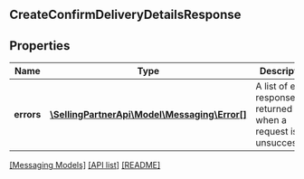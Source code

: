 ## CreateConfirmDeliveryDetailsResponse

## Properties

Name | Type | Description | Notes
------------ | ------------- | ------------- | -------------
**errors** | [**\SellingPartnerApi\Model\Messaging\Error[]**](Error.md) | A list of error responses returned when a request is unsuccessful. | [optional]

[[Messaging Models]](../) [[API list]](../../Api) [[README]](../../../README.md)
